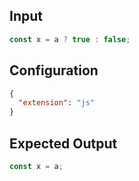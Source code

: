 
## Input
```javascript input
const x = a ? true : false;
```

## Configuration
```json configuration
{
  "extension": "js"
}
```

## Expected Output
```javascript expected output
const x = a;
```
